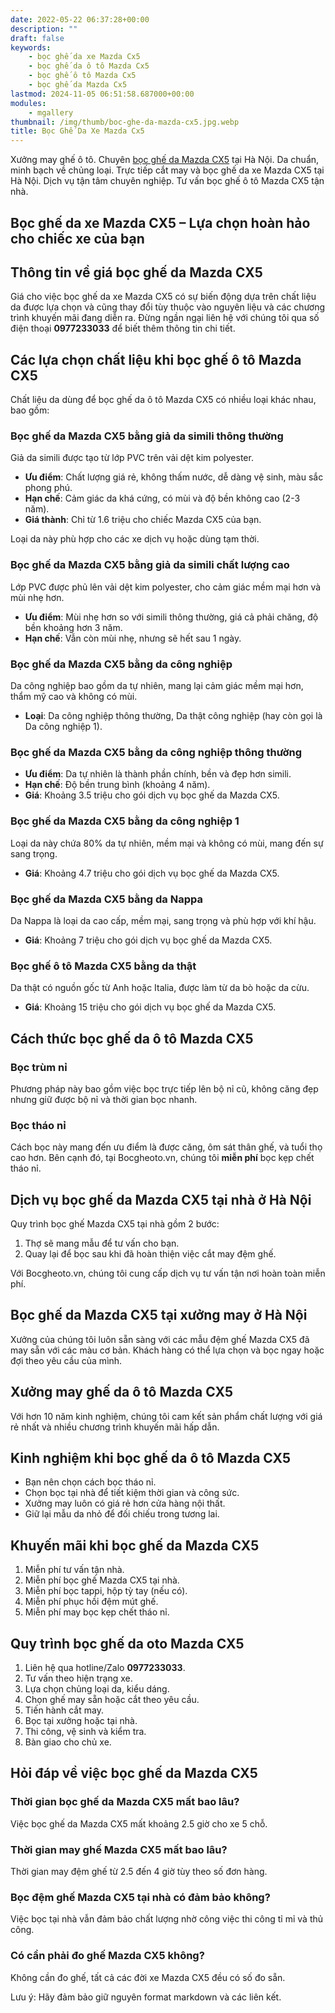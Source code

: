```yaml
---
date: 2022-05-22 06:37:28+00:00
description: ""
draft: false
keywords:
    - bọc ghế da xe Mazda Cx5
    - bọc ghế da ô tô Mazda Cx5
    - bọc ghế ô tô Mazda Cx5
    - bọc ghế da Mazda Cx5
lastmod: 2024-11-05 06:51:58.687000+00:00
modules:
    - mgallery
thumbnail: /img/thumb/boc-ghe-da-mazda-cx5.jpg.webp
title: Bọc Ghế Da Xe Mazda Cx5
---
```


Xưởng may ghế ô tô. Chuyên [bọc ghế da Mazda CX5](https://bocgheoto.vn/mazda/boc-ghe-da-xe-mazda-cx5.html/) tại Hà Nội. Da chuẩn, minh bạch về chủng loại. Trực tiếp cắt may và bọc ghế da xe Mazda CX5 tại Hà Nội. Dịch vụ tận tâm chuyên nghiệp. Tư vấn bọc ghế ô tô Mazda CX5 tận nhà.

## Bọc ghế da xe Mazda CX5 – Lựa chọn hoàn hảo cho chiếc xe của bạn

## Thông tin về giá bọc ghế da Mazda CX5

Giá cho việc bọc ghế da xe Mazda CX5 có sự biến động dựa trên chất liệu da được lựa chọn và cũng thay đổi tùy thuộc vào nguyên liệu và các chương trình khuyến mãi đang diễn ra. Đừng ngần ngại liên hệ với chúng tôi qua số điện thoại **0977233033** để biết thêm thông tin chi tiết.

## Các lựa chọn chất liệu khi bọc ghế ô tô Mazda CX5

Chất liệu da dùng để bọc ghế da ô tô Mazda CX5 có nhiều loại khác nhau, bao gồm:

### Bọc ghế da Mazda CX5 bằng giả da simili thông thường

Giả da simili được tạo từ lớp PVC trên vải dệt kim polyester.
- **Ưu điểm**: Chất lượng giá rẻ, không thấm nước, dễ dàng vệ sinh, màu sắc phong phú.
- **Hạn chế**: Cảm giác da khá cứng, có mùi và độ bền không cao (2-3 năm).
- **Giá thành**: Chỉ từ 1.6 triệu cho chiếc Mazda CX5 của bạn.

Loại da này phù hợp cho các xe dịch vụ hoặc dùng tạm thời.

### Bọc ghế da Mazda CX5 bằng giả da simili chất lượng cao

Lớp PVC được phủ lên vải dệt kim polyester, cho cảm giác mềm mại hơn và mùi nhẹ hơn.
- **Ưu điểm**: Mùi nhẹ hơn so với simili thông thường, giá cả phải chăng, độ bền khoảng hơn 3 năm.
- **Hạn chế**: Vẫn còn mùi nhẹ, nhưng sẽ hết sau 1 ngày.

### Bọc ghế da Mazda CX5 bằng da công nghiệp

Da công nghiệp bao gồm da tự nhiên, mang lại cảm giác mềm mại hơn, thẩm mỹ cao và không có mùi.
- **Loại**: Da công nghiệp thông thường, Da thật công nghiệp (hay còn gọi là Da công nghiệp 1).

### Bọc ghế da Mazda CX5 bằng da công nghiệp thông thường

- **Ưu điểm**: Da tự nhiên là thành phần chính, bền và đẹp hơn simili.
- **Hạn chế**: Độ bền trung bình (khoảng 4 năm).
- **Giá**: Khoảng 3.5 triệu cho gói dịch vụ bọc ghế da Mazda CX5.

### Bọc ghế da Mazda CX5 bằng da công nghiệp 1

Loại da này chứa 80% da tự nhiên, mềm mại và không có mùi, mang đến sự sang trọng.
- **Giá**: Khoảng 4.7 triệu cho gói dịch vụ bọc ghế da Mazda CX5.

### Bọc ghế da Mazda CX5 bằng da Nappa

Da Nappa là loại da cao cấp, mềm mại, sang trọng và phù hợp với khí hậu.
- **Giá**: Khoảng 7 triệu cho gói dịch vụ bọc ghế da Mazda CX5.

### Bọc ghế ô tô Mazda CX5 bằng da thật

Da thật có nguồn gốc từ Anh hoặc Italia, được làm từ da bò hoặc da cừu.
- **Giá**: Khoảng 15 triệu cho gói dịch vụ bọc ghế da Mazda CX5.

## Cách thức bọc ghế da ô tô Mazda CX5

### Bọc trùm nỉ

Phương pháp này bao gồm việc bọc trực tiếp lên bộ nỉ cũ, không căng đẹp nhưng giữ được bộ nỉ và thời gian bọc nhanh.

### Bọc tháo nỉ

Cách bọc này mang đến ưu điểm là được căng, ôm sát thân ghế, và tuổi thọ cao hơn. Bên cạnh đó, tại Bocgheoto.vn, chúng tôi **miễn phí** bọc kẹp chết tháo nỉ.

## Dịch vụ bọc ghế da Mazda CX5 tại nhà ở Hà Nội

Quy trình bọc ghế Mazda CX5 tại nhà gồm 2 bước:
1. Thợ sẽ mang mẫu để tư vấn cho bạn.
2. Quay lại để bọc sau khi đã hoàn thiện việc cắt may đệm ghế.

Với Bocgheoto.vn, chúng tôi cung cấp dịch vụ tư vấn tận nơi hoàn toàn miễn phí.

## Bọc ghế da Mazda CX5 tại xưởng may ở Hà Nội

Xưởng của chúng tôi luôn sẵn sàng với các mẫu đệm ghế Mazda CX5 đã may sẵn với các màu cơ bản. Khách hàng có thể lựa chọn và bọc ngay hoặc đợi theo yêu cầu của mình.

## Xưởng may ghế da ô tô Mazda CX5

Với hơn 10 năm kinh nghiệm, chúng tôi cam kết sản phẩm chất lượng với giá rẻ nhất và nhiều chương trình khuyến mãi hấp dẫn.

## Kinh nghiệm khi bọc ghế da ô tô Mazda CX5

- Bạn nên chọn cách bọc tháo nỉ.
- Chọn bọc tại nhà để tiết kiệm thời gian và công sức.
- Xưởng may luôn có giá rẻ hơn cửa hàng nội thất.
- Giữ lại mẫu da nhỏ để đối chiếu trong tương lai.

## Khuyến mãi khi bọc ghế da Mazda CX5

1. Miễn phí tư vấn tận nhà.
2. Miễn phí bọc ghế Mazda CX5 tại nhà.
3. Miễn phí bọc tappi, hộp tỳ tay (nếu có).
4. Miễn phí phục hồi đệm mút ghế.
5. Miễn phí may bọc kẹp chết tháo nỉ.

## Quy trình bọc ghế da oto Mazda CX5

1. Liên hệ qua hotline/Zalo **0977233033**.
2. Tư vấn theo hiện trạng xe.
3. Lựa chọn chủng loại da, kiểu dáng.
4. Chọn ghế may sẵn hoặc cắt theo yêu cầu.
5. Tiến hành cắt may.
6. Bọc tại xưởng hoặc tại nhà.
7. Thi công, vệ sinh và kiểm tra.
8. Bàn giao cho chủ xe.

## Hỏi đáp về việc bọc ghế da Mazda CX5

### Thời gian bọc ghế da Mazda CX5 mất bao lâu?
Việc bọc ghế da Mazda CX5 mất khoảng 2.5 giờ cho xe 5 chỗ.

### Thời gian may ghế Mazda CX5 mất bao lâu?
Thời gian may đệm ghế từ 2.5 đến 4 giờ tùy theo số đơn hàng.

### Bọc đệm ghế Mazda CX5 tại nhà có đảm bảo không?
Việc bọc tại nhà vẫn đảm bảo chất lượng nhờ công việc thi công tỉ mỉ và thủ công.

### Có cần phải đo ghế Mazda CX5 không?
Không cần đo ghế, tất cả các đời xe Mazda CX5 đều có số đo sẵn.

Lưu ý: Hãy đảm bảo giữ nguyên format markdown và các liên kết.